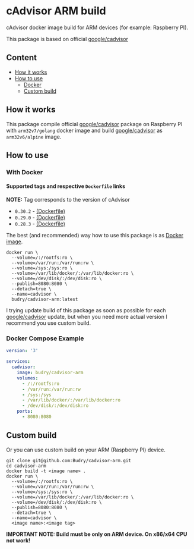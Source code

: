 # cAdvisor ARM build

cAdvisor docker image build for ARM devices (for example: Raspberry PI).

This package is based on official [google/cadvisor](https://github.com/google/cadvisor)

## Content

* [How it works](#how-it-works)
* [How to use](#how-to-use)
  * [Docker](#docker)
  * [Custom build](#custom-build)

## How it works

This package compile official [google/cadvisor](https://github.com/google/cadvisor) package on Raspberry PI with `arm32v7/golang` docker image and build [google/cadvisor](https://github.com/google/cadvisor) as `arm32v6/alpine` image.

## How to use

### With Docker

#### Supported tags and respective `Dockerfile` links

**NOTE:** Tag corresponds to the version of cAdvisor

* `0.30.2` - [(Dockerfile)](https://github.com/Budry/cadvisor-arm/blob/v0.30.2/Dockerfile)
* `0.29.0` - [(Dockerfile)](https://github.com/Budry/cadvisor-arm/blob/v0.29.0/Dockerfile)
* `0.28.3` - [(Dockerfile)](https://github.com/Budry/cadvisor-arm/blob/v0.28.3/Dockerfile)


The best (and recommended) way how to use this package is as [Docker image](https://hub.docker.com/r/budry/cadvisor-arm/).

```shell
docker run \
  --volume=/:/rootfs:ro \
  --volume=/var/run:/var/run:rw \
  --volume=/sys:/sys:ro \
  --volume=/var/lib/docker/:/var/lib/docker:ro \
  --volume=/dev/disk/:/dev/disk:ro \
  --publish=8080:8080 \
  --detach=true \
  --name=cadvisor \
  budry/cadvisor-arm:latest
```

I trying update build of this package as soon as possible for each [google/cadvisor](https://github.com/google/cadvisor) update, but when you need more actual version I recommend you use custom build.

### Docker Compose Example

```yml
version: '3'

services:
  cadvisor:
    image: budry/cadvisor-arm
    volumes:
      - /:/rootfs:ro
      - /var/run:/var/run:rw
      - /sys:/sys
      - /var/lib/docker/:/var/lib/docker:ro
      - /dev/disk/:/dev/disk:ro
    ports:
      - 8080:8080
```

## Custom build

Or you can use custom build on your ARM (Raspberry PI) device.

```shell
git clone git@github.com:Budry/cadvisor-arm.git
cd cadvisor-arm
docker build -t <image name> .
docker run \
  --volume=/:/rootfs:ro \
  --volume=/var/run:/var/run:rw \
  --volume=/sys:/sys:ro \
  --volume=/var/lib/docker/:/var/lib/docker:ro \
  --volume=/dev/disk/:/dev/disk:ro \
  --publish=8080:8080 \
  --detach=true \
  --name=cadvisor \
  <image name>:<image tag>
```

**IMPORTANT NOTE: Build must be only on ARM device. On x86/x64 CPU not work!**
